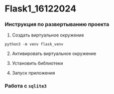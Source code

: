 # Flask1_16122024

### Инструкция по развертыванию проекта
1. Создать виртуальное окружение
```
python3 -m venv flask_venv
```
2. Активировать виртуальное окружение

3. Установить библиотеки

4. Запуск приложения


### Работа с `sqlite3`

